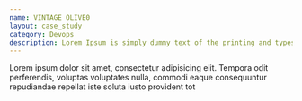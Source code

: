 ```yaml
---
name: VINTAGE OLIVE0
layout: case_study
category: Devops
description: Lorem Ipsum is simply dummy text of the printing and typesetting industry. Lorem Ipsum has been the industry's standard dummy text ever since the 1500s, when an unknown printer took a galley of type and scrambled it to make a type specimen book. It has survived.
---
```


Lorem ipsum dolor sit amet, consectetur adipisicing elit. Tempora odit perferendis, voluptas voluptates nulla, commodi eaque consequuntur repudiandae repellat iste soluta iusto provident tot